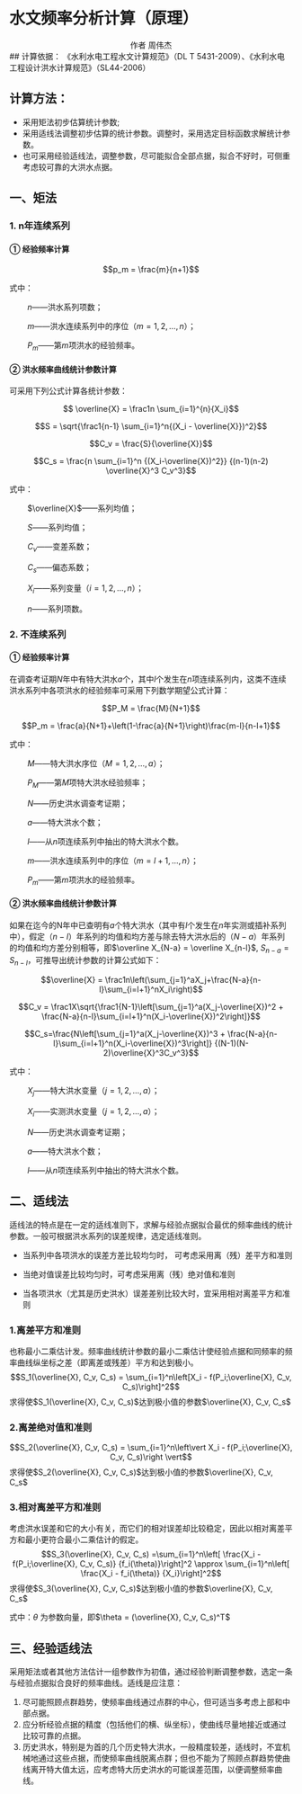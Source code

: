 # 水文频率分析计算（原理）

<center> 作者 周伟杰 </center>
## 计算依据：
《水利水电工程水文计算规范》（DL T 5431-2009）、《水利水电工程设计洪水计算规范》（SL44-2006）

## 计算方法：
* 采用矩法初步估算统计参数;
* 采用适线法调整初步估算的统计参数。调整时，采用选定目标函数求解统计参数。
* 也可采用经验适线法，调整参数，尽可能拟合全部点据，拟合不好时，可侧重考虑较可靠的大洪水点据。

## 一、矩法

### 1. n年连续系列
#### ① 经验频率计算

$$p_m = \frac{m}{n+1}$$

式中：

&ensp;&ensp;&ensp;&ensp;
$n$——洪水系列项数；

&ensp;&ensp;&ensp;&ensp;
$m$——洪水连续系列中的序位（$m=1,2,…,n$）；

&ensp;&ensp;&ensp;&ensp;
$P_m$——第$m$项洪水的经验频率。

#### ② 洪水频率曲线统计参数计算

可采用下列公式计算各统计参数：

$$ \overline{X} = \frac1n \sum_{i=1}^{n}{X_i}$$

$$S = \sqrt{\frac1{n-1} \sum_{i=1}^n{(X_i - \overline{X}})^2}$$

$$C_v = \frac{S}{\overline{X}}$$

$$C_s = \frac{n \sum_{i=1}^n {(X_i-\overline{X})^2}} {(n-1)(n-2) \overline{X}^3 C_v^3}$$


式中：

&ensp;&ensp;&ensp;&ensp;
$\overline{X}$——系列均值；

&ensp;&ensp;&ensp;&ensp;
$S$——系列均值；

&ensp;&ensp;&ensp;&ensp;
$C_v$——变差系数；

&ensp;&ensp;&ensp;&ensp;
$C_s$——偏态系数；

&ensp;&ensp;&ensp;&ensp;
$X_i$——系列变量（$i=1, 2, …,n$）；

&ensp;&ensp;&ensp;&ensp;
$n$——系列项数。

### 2. 不连续系列
#### ① 经验频率计算

在调查考证期$N$年中有特大洪水$a$个，其中$l$个发生在$n$项连续系列内，这类不连续洪水系列中各项洪水的经验频率可采用下列数学期望公式计算：

$$P_M = \frac{M}{N+1}$$

$$P_m = \frac{a}{N+1}+\left(1-\frac{a}{N+1}\right)\frac{m-l}{n-l+1}$$

式中：

&ensp;&ensp;&ensp;&ensp;
$M$——特大洪水序位（$M=1,2,…,a$）；

&ensp;&ensp;&ensp;&ensp;
$P_M$——第$M$项特大洪水经验频率；

&ensp;&ensp;&ensp;&ensp;
$N$——历史洪水调查考证期；

&ensp;&ensp;&ensp;&ensp;
$a$——特大洪水个数；

&ensp;&ensp;&ensp;&ensp;
$l$——从$n$项连续系列中抽出的特大洪水个数。

&ensp;&ensp;&ensp;&ensp;
$m$——洪水连续系列中的序位（$m=l+1,…,n$）；

&ensp;&ensp;&ensp;&ensp;
$P_m$——第$m$项洪水的经验频率。

#### ② 洪水频率曲线统计参数计算

如果在迄今的N年中已查明有$a$个特大洪水（其中有$l$个发生在$n$年实测或插补系列中），假定（$n-l$）年系列的均值和均方差与除去特大洪水后的（$N-a$）年系列的均值和均方差分别相等，即$\overline X_{N-a} = \overline X_{n-l}$, $S_{n-a} = S_{n-l}$，可推导出统计参数的计算公式如下：

$$\overline{X} = \frac1n\left(\sum_{j=1}^aX_j+\frac{N-a}{n-l}\sum_{i=l+1}^nX_i\right)$$

$$C_v = \frac1X\sqrt{\frac1{N-1}\left[\sum_{j=1}^a(X_j-\overline{X})^2 + \frac{N-a}{n-l}\sum_{i=l+1}^n(X_i-\overline{X})^2\right]}$$

$$C_s=\frac{N\left[\sum_{j=1}^a(X_j-\overline{X})^3 + \frac{N-a}{n-l}\sum_{i=l+1}^n(X_i-\overline{X})^3\right]} {(N-1)(N-2)\overline{X}^3C_v^3}$$

式中：

&ensp;&ensp;&ensp;&ensp;
$X_j$——特大洪水变量（$j=1,2,…,a$）；

&ensp;&ensp;&ensp;&ensp;
$X_i$——实测洪水变量（$j=1,2,…,a$）；

&ensp;&ensp;&ensp;&ensp;
$N$——历史洪水调查考证期；

&ensp;&ensp;&ensp;&ensp;
$a$——特大洪水个数；

&ensp;&ensp;&ensp;&ensp;
$l$——从$n$项连续系列中抽出的特大洪水个数。

## 二、适线法
适线法的特点是在一定的适线准则下，求解与经验点据拟合最优的频率曲线的统计参数。一般可根据洪水系列的误差规律，选定适线准则。

* 当系列中各项洪水的误差方差比较均匀时， 可考虑采用离（残）差平方和准则

* 当绝对值误差比较均匀时，可考虑采用离（残）绝对值和准则

* 当各项洪水（尤其是历史洪水）误差差别比较大时，宜采用相对离差平方和准则

### 1.离差平方和准则
也称最小二乘估计发。频率曲线统计参数的最小二乘估计使经验点据和同频率的频率曲线纵坐标之差（即离差或残差）平方和达到极小。
$$S_1(\overline{X}, C_v, C_s) = \sum_{i=1}^n\left[X_i - f(P_i;\overline{X}, C_v, C_s)\right]^2$$
求得使$S_1(\overline{X}, C_v, C_s)$达到极小值的参数$\overline{X}, C_v, C_s$

### 2.离差绝对值和准则
$$S_2(\overline{X}, C_v, C_s) = \sum_{i=1}^n\left\vert X_i - f(P_i;\overline{X}, C_v, C_s)\right \vert$$
求得使$S_2(\overline{X}, C_v, C_s)$达到极小值的参数$\overline{X}, C_v, C_s$

### 3.相对离差平方和准则
考虑洪水误差和它的大小有关，而它们的相对误差却比较稳定，因此以相对离差平方和最小更符合最小二乘估计的假定。
$$S_3(\overline{X}, C_v, C_s) =\sum_{i=1}^n\left[ \frac{X_i - f(P_i;\overline{X}, C_v, C_s)} {f_i(\theta)}\right]^2 \approx \sum_{i=1}^n\left[ \frac{X_i - f_i(\theta)} {X_i}\right]^2$$
求得使$S_3(\overline{X}, C_v, C_s)$达到极小值的参数$\overline{X}, C_v, C_s$

式中：$\theta$ 为参数向量，即$\theta = (\overline{X}, C_v, C_s)^T$
 
## 三、经验适线法 
采用矩法或者其他方法估计一组参数作为初值，通过经验判断调整参数，选定一条与经验点据拟合良好的频率曲线。适线是应注意：

1. 尽可能照顾点群趋势，使频率曲线通过点群的中心，但可适当多考虑上部和中部点据。
2. 应分析经验点据的精度（包括他们的横、纵坐标），使曲线尽量地接近或通过比较可靠的点据。
3. 历史洪水，特别是为首的几个历史特大洪水，一般精度较差，适线时，不宜机械地通过这些点据，而使频率曲线脱离点群；但也不能为了照顾点群趋势使曲线离开特大值太远，应考虑特大历史洪水的可能误差范围，以便调整频率曲线。